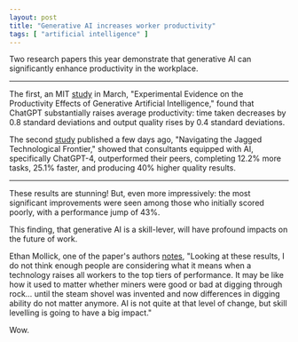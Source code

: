 ```yaml
---
layout: post
title: "Generative AI increases worker productivity"
tags: [ "artificial intelligence" ]
---
```


Two research papers this year demonstrate that generative AI can significantly enhance productivity in the workplace.

---

The first, an MIT [study][1] in March, "Experimental Evidence on the Productivity Effects of Generative Artificial
Intelligence," found that ChatGPT substantially raises average productivity: time taken decreases by 0.8 standard
deviations and output quality rises by 0.4 standard deviations.

The second [study][2] published a few days ago, "Navigating the Jagged Technological Frontier," showed that consultants
equipped with AI, specifically ChatGPT-4, outperformed their peers, completing 12.2% more tasks, 25.1% faster, and
producing 40% higher quality results.

---

These results are stunning!
But, even more impressively: the most significant improvements were seen among those who initially scored poorly, with a
performance jump of 43%.

This finding, that generative AI is a skill-lever, will have profound impacts on the future of work.

Ethan Mollick, one of the paper's authors [notes][3], "Looking at these results, I do not think enough people are
considering what it means when a technology raises all workers to the top tiers of performance. It may be like how it
used to matter whether miners were good or bad at digging through rock… until the steam shovel was invented and now
differences in digging ability do not matter anymore. AI is not quite at that level of change, but skill levelling is
going to have a big impact."

Wow.

[1]:    https://economics.mit.edu/sites/default/files/inline-files/Noy_Zhang_1.pdf

[2]:    https://papers.ssrn.com/sol3/papers.cfm?abstract_id=4573321

[3]:    https://www.oneusefulthing.org/p/centaurs-and-cyborgs-on-the-jagged